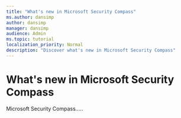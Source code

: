 ```yaml
---
title: "What's new in Microsoft Security Compass"
ms.author: dansimp
author: dansimp
manager: dansimp
audience: Admin
ms.topic: tutorial
localization_priority: Normal
description: "Discover what's new in Microsoft Security Compass"
---
```


# What's new in Microsoft Security Compass

Microsoft Security Compass.....

